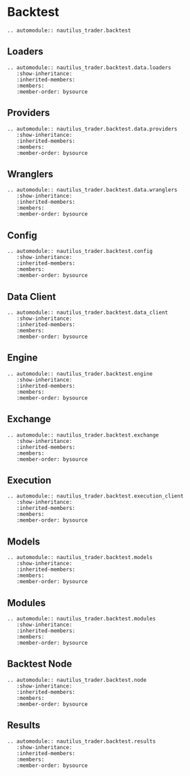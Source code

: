 # Backtest

```{eval-rst}
.. automodule:: nautilus_trader.backtest
```

## Loaders

```{eval-rst}
.. automodule:: nautilus_trader.backtest.data.loaders
   :show-inheritance:
   :inherited-members:
   :members:
   :member-order: bysource
```

## Providers

```{eval-rst}
.. automodule:: nautilus_trader.backtest.data.providers
   :show-inheritance:
   :inherited-members:
   :members:
   :member-order: bysource
```

## Wranglers

```{eval-rst}
.. automodule:: nautilus_trader.backtest.data.wranglers
   :show-inheritance:
   :inherited-members:
   :members:
   :member-order: bysource
```

## Config

```{eval-rst}
.. automodule:: nautilus_trader.backtest.config
   :show-inheritance:
   :inherited-members:
   :members:
   :member-order: bysource
```

## Data Client

```{eval-rst}
.. automodule:: nautilus_trader.backtest.data_client
   :show-inheritance:
   :inherited-members:
   :members:
   :member-order: bysource
```

## Engine

```{eval-rst}
.. automodule:: nautilus_trader.backtest.engine
   :show-inheritance:
   :inherited-members:
   :members:
   :member-order: bysource
```

## Exchange

```{eval-rst}
.. automodule:: nautilus_trader.backtest.exchange
   :show-inheritance:
   :inherited-members:
   :members:
   :member-order: bysource
```

## Execution

```{eval-rst}
.. automodule:: nautilus_trader.backtest.execution_client
   :show-inheritance:
   :inherited-members:
   :members:
   :member-order: bysource
```

## Models

```{eval-rst}
.. automodule:: nautilus_trader.backtest.models
   :show-inheritance:
   :inherited-members:
   :members:
   :member-order: bysource
```

## Modules

```{eval-rst}
.. automodule:: nautilus_trader.backtest.modules
   :show-inheritance:
   :inherited-members:
   :members:
   :member-order: bysource
```

## Backtest Node

```{eval-rst}
.. automodule:: nautilus_trader.backtest.node
   :show-inheritance:
   :inherited-members:
   :members:
   :member-order: bysource
```

## Results

```{eval-rst}
.. automodule:: nautilus_trader.backtest.results
   :show-inheritance:
   :inherited-members:
   :members:
   :member-order: bysource
```
